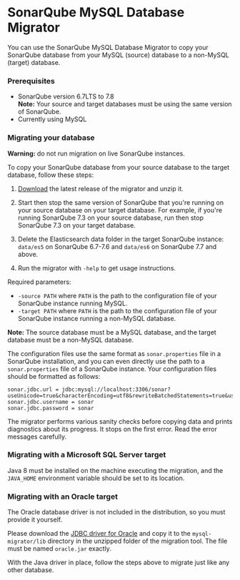 SonarQube MySQL Database Migrator
=================================

You can use the SonarQube MySQL Database Migrator to copy your SonarQube database from your MySQL (source) database to a non-MySQL (target) database.

### Prerequisites

- SonarQube version 6.7LTS to 7.8  
   **Note:** Your source and target databases must be using the same version of SonarQube.
- Currently using MySQL

### Migrating your database

**Warning:** do not run migration on live SonarQube instances.

To copy your SonarQube database from your source database to the target database, follow these steps: 

1. [Download][download-zip] the latest release of the migrator and unzip it. 

2. Start then stop the same version of SonarQube that you're running on your source database on your target database. For example, if you're running SonarQube 7.3 on your source database, run then stop SonarQube 7.3 on your target database.

3. Delete the Elasticsearch data folder in the target SonarQube instance: `data/es5` on SonarQube 6.7-7.6 and `data/es6` on SonarQube 7.7 and above.

4. Run the migrator with `-help` to get usage instructions.

Required parameters:

- `-source PATH` where `PATH` is the path to the configuration file of your SonarQube instance running MySQL.
- `-target PATH` where `PATH` is the path to the configuration file of your SonarQube instance running a non-MySQL database.

**Note:** The source database must be a MySQL database, and the target database must be a non-MySQL database.

The configuration files use the same format as `sonar.properties` file in a SonarQube installation, and you can even directly use the path to a `sonar.properties` file of a SonarQube instance. Your configuration files should be formatted as follows:

    sonar.jdbc.url = jdbc:mysql://localhost:3306/sonar?useUnicode=true&characterEncoding=utf8&rewriteBatchedStatements=true&useConfigs=maxPerformance&useSSL=false
    sonar.jdbc.username = sonar
    sonar.jdbc.password = sonar

The migrator performs various sanity checks before copying data and prints diagnostics about its progress. It stops on the first error. Read the error messages carefully.

### Migrating with a Microsoft SQL Server target

Java 8 must be installed on the machine executing the migration, and the `JAVA_HOME` environment variable should be set to its location. 

### Migrating with an Oracle target

The Oracle database driver is not included in the distribution, so you must provide it yourself.

Please download the [JDBC driver for Oracle][oracle-driver] and copy it to the `mysql-migrator/lib`
directory in the unzipped folder of the migration tool. The file must be named `oracle.jar` exactly.

With the Java driver in place, follow the steps above to migrate just like any other database.

[oracle-driver]: https://www.oracle.com/technetwork/database/features/jdbc/jdbc-ucp-122-3110062.html
[download-zip]: https://binaries.sonarsource.com/Distribution/mysql-migrator/mysql-migrator-1.1.0.119.zip
